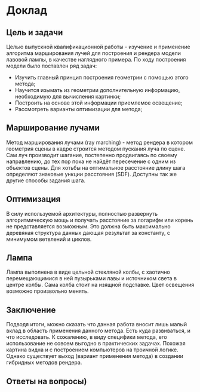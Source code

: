 # Доклад

## Цель и задачи
Целью выпускной квалификационной работы - изучение и применение алгоритма марширования лучей для построения и рендера модели лавовой лампы, в качестве наглядного примера.
По ходу построения модели было поставлен ряд задач:
- Изучить главный принцип построения геометрии с помощью этого метода;
- Научится изымать из геометрии дополнительную информацию, необходимую для вычисления картинки;
- Построить на основе этой информации приемлемое освещение;
- Рассмотреть варианты оптимизации для метода;

## Марширование лучами
Метод марширования лучами (ray marching) - метод рендера в котором геометрия сцены в кадре строится методом пускания луча по сцене. Сам луч производит шагание, постепенно продвигаясь по своему направлению, до тех пор пока не найдёт пересечение с одним из объектов сцены. Для хотьбы на оптимальное расстояние длину шага определяют знаковые ункции расстояния (SDF). Доступны так же другие способы задания шага.

## Оптимизация
В силу используемой архитектуры, полностью развернуть алгоритмическую мощь и получать расстояние за логарифм или корень не представляется возможным. Это должна быть максимально деревяная структура данных дающая результат за константу, с минимумом ветвлений и циклов.

## Лампа
Лампа выполнена в виде цельной стекляной колбы, с хаотично перемещающимися в ней пузырьками лавы и источником света в центре колбы. Сама колба стоит на изящной подставке. Цвет освещения возможно произвольно менять.

## Заключение
Подводя итоги, можно сказать что данная работа вносит лишь малый вклад в область применения данного метода. Есть куда развиваться, и что исследовать. К сожалению, в виду специфики метода, его использование не совсем выгодно в практических задачах. Похожая картина видна и с построением компьютеров на троичной логике. Однако существует выход (вариант применения метода) в создании гибридных методов рендера.

## Ответы на вопросы)
